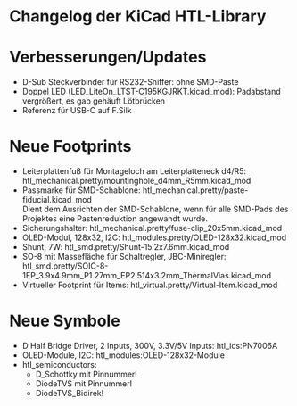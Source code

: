 Changelog der KiCad HTL-Library
===============================

# Verbesserungen/Updates
* D-Sub Steckverbinder für RS232-Sniffer: ohne SMD-Paste
* Doppel LED (LED_LiteOn_LTST-C195KGJRKT.kicad_mod): Padabstand vergrößert, es gab gehäuft Lötbrücken
* Referenz für USB-C auf F.Silk

# Neue Footprints
* Leiterplattenfuß für Montageloch am Leiterplatteneck d4/R5: htl_mechanical.pretty/mountinghole_d4mm_R5mm.kicad_mod
* Passmarke für SMD-Schablone: htl_mechanical.pretty/paste-fiducial.kicad_mod  
  Dient dem Ausrichten der SMD-Schablone, wenn für alle SMD-Pads des Projektes eine Pastenreduktion angewandt wurde. 
* Sicherungshalter: htl_mechanical.pretty/fuse-clip_20x5mm.kicad_mod
* OLED-Modul, 128x32, I2C: htl_modules.pretty/OLED-128x32.kicad_mod
* Shunt, 7W: htl_smd.pretty/Shunt-15.2x7.6mm.kicad_mod
* SO-8 mit Massefläche für Schaltregler, JBC-Miniregler: htl_smd.pretty/SOIC-8-1EP_3.9x4.9mm_P1.27mm_EP2.514x3.2mm_ThermalVias.kicad_mod
* Virtueller Footprint für Items: htl_virtual.pretty/Virtual-Item.kicad_mod

# Neue Symbole
* D Half Bridge Driver, 2 Inputs, 300V, 3.3V/5V Inputs: htl_ics:PN7006A
* OLED-Module, I2C: htl_modules:OLED-128x32-Module
* htl_semiconductors: 
  * D_Schottky mit Pinnummer!
  * DiodeTVS mit Pinnummer!
  * DiodeTVS_Bidirek!

